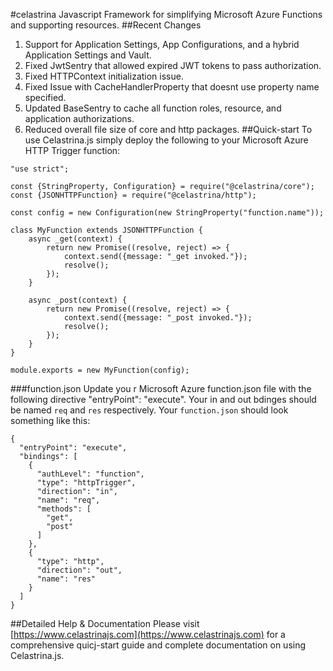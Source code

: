 #celastrina
Javascript Framework for simplifying Microsoft Azure Functions and supporting resources.
##Recent Changes
1. Support for Application Settings, App Configurations, and a hybrid Application Settings and Vault.
2. Fixed JwtSentry that allowed expired JWT tokens to pass authorization.
3. Fixed HTTPContext initialization issue.
4. Fixed Issue with CacheHandlerProperty that doesnt use property name specified.
5. Updated BaseSentry to cache all function roles, resource, and application authorizations.
6. Reduced overall file size of core and http packages.
##Quick-start
To use Celastrina.js simply deploy the following to your Microsoft Azure HTTP Trigger function:
```
"use strict";

const {StringProperty, Configuration} = require("@celastrina/core");
const {JSONHTTPFunction} = require("@celastrina/http");

const config = new Configuration(new StringProperty("function.name"));

class MyFunction extends JSONHTTPFunction {
    async _get(context) {
        return new Promise((resolve, reject) => {
            context.send({message: "_get invoked."});
            resolve();
        });
    }

    async _post(context) {
        return new Promise((resolve, reject) => {
            context.send({message: "_post invoked."});
            resolve();
        });
    }
}

module.exports = new MyFunction(config);

```
###function.json
Update you r Microsoft Azure function.json file with the following directive "entryPoint": "execute". Your in and out 
bdinges should be named `req` and `res` respectively. Your `function.json` should look something like this:
```
{
  "entryPoint": "execute",
  "bindings": [
    {
      "authLevel": "function",
      "type": "httpTrigger",
      "direction": "in",
      "name": "req",
      "methods": [
        "get",
        "post"
      ]
    },
    {
      "type": "http",
      "direction": "out",
      "name": "res"
    }
  ]
}
```
##Detailed Help & Documentation
Please visit [https://www.celastrinajs.com](https://www.celastrinajs.com) for a comprehensive quicj-start guide and 
complete documentation on using Celastrina.js.
